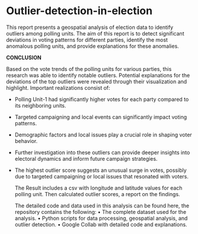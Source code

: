 # Outlier-detection-in-election
This report presents a geospatial analysis of election data to identify outliers among polling units. The aim of this report is to detect significant deviations in voting patterns for different parties, identify the most anomalous polling units, and provide explanations for these anomalies.

**CONCLUSION**

Based on the vote trends of the polling units for various parties, this research was able to identify notable outliers. Potential explanations for the deviations of the top outliers were revealed through their visualization and highlight. Important realizations consist of:

- Polling Unit-1 had significantly higher votes for each party compared to its neighboring units.
- Targeted campaigning and local events can significantly impact voting patterns.
- Demographic factors and local issues play a crucial role in shaping voter behavior.
- Further investigation into these outliers can provide deeper insights into electoral dynamics and inform future campaign strategies.
- The highest outlier score suggests an unusual surge in votes, possibly due to targeted campaigning or local issues that resonated with voters.

  The Result includes a csv with longitude and latitude values for each polling unit. Then calculated outlier scores, a report on the findings.
  
  The detailed code and data used in this analysis can be found here, the repository contains the following:
•	The complete dataset used for the analysis.
•	Python scripts for data processing, geospatial analysis, and outlier detection.
•	Google Collab with detailed code and explanations.

